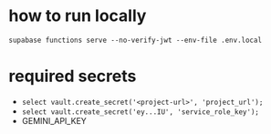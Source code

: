 # how to run locally

`supabase functions serve --no-verify-jwt --env-file .env.local`

# required secrets

- `select vault.create_secret('<project-url>', 'project_url');`
- `select vault.create_secret('ey...IU', 'service_role_key');`
- GEMINI_API_KEY
